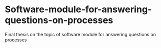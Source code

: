 # Software-module-for-answering-questions-on-processes
Final thesis on the topic of software module for answering questions on processes
